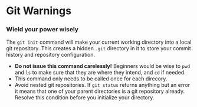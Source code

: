 Git Warnings
============


### Wield your power wisely

The `git init` command will make your current working directory into a local git repository. This creates a hidden `.git` directory in it to store your commit history and repository configuration.

- __Do not issue this command carelessly!__ Beginners would be wise to `pwd` and `ls` to make sure that they are where they intend, and `cd` if needed.
-  This command only needs to be called once for each direcory.
-  Avoid nested git repositories. If `git status` returns anything but an error it means that one of  your parent directories is a git repository already. Resolve this condition before you initialize your directory.
